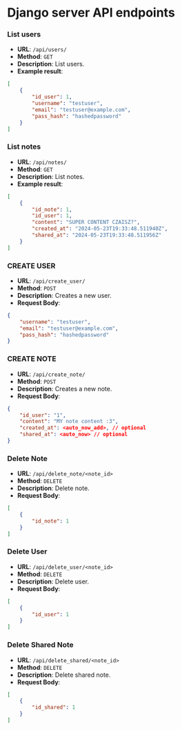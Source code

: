 # Django server API endpoints

### List users
* **URL**: `/api/users/`
* **Method**: `GET`
* **Description**: List users.
* **Example result**:
```json
[
    {
        "id_user": 1,
        "username": "testuser",
        "email": "testuser@example.com",
        "pass_hash": "hashedpassword"
    }
]
```

### List notes
* **URL**: `/api/notes/`
* **Method**: `GET`
* **Description**: List notes.
* **Example result**:
```json
[
    {
        "id_note": 1,
        "id_user": 1,
        "content": "SUPER CONTENT CZAISZ?",
        "created_at": "2024-05-23T19:33:48.511940Z",
        "shared_at": "2024-05-23T19:33:48.511956Z"
    }
]
```

### CREATE USER
* **URL**: `/api/create_user/`
* **Method**: `POST`
* **Description**: Creates a new user.
* **Request Body**:
```json
{
    "username": "testuser",
    "email": "testuser@example.com",
    "pass_hash": "hashedpassword"
}
```

### CREATE NOTE
* **URL**: `/api/create_note/`
* **Method**: `POST`
* **Description**: Creates a new note.
* **Request Body**:
```json
{
    "id_user": "1",
    "content": "MY note content :3",
    "created_at": <auto_now_add>, // optional
    "shared_at": <auto_now> // optional
}
```

### Delete Note
* **URL**: `/api/delete_note/<note_id>`
* **Method**: `DELETE`
* **Description**: Delete note.
* **Request Body**:
```json
[
    {
        "id_note": 1
    }
]
```

### Delete User
* **URL**: `/api/delete_user/<note_id>`
* **Method**: `DELETE`
* **Description**: Delete user.
* **Request Body**:
```json
[
    {
        "id_user": 1
    }
]
```

### Delete Shared Note
* **URL**: `/api/delete_shared/<note_id>`
* **Method**: `DELETE`
* **Description**: Delete shared note.
* **Request Body**:
```json
[
    {
        "id_shared": 1
    }
]
```
